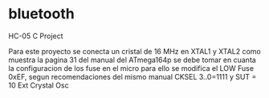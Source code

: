 # bluetooth
HC-05 C Project

Para este proyecto se conecta un cristal de 16 MHz en XTAL1 y XTAL2 como muestra la pagina 31 del manual del ATmega164p
se debe tomar en cuanta la configuracion de los fuse en el micro para ello se modifica el LOW Fuse 0xEF, segun recomendaciones del mismo manual
CKSEL 3..0=1111 y SUT = 10 Ext Crystal Osc
